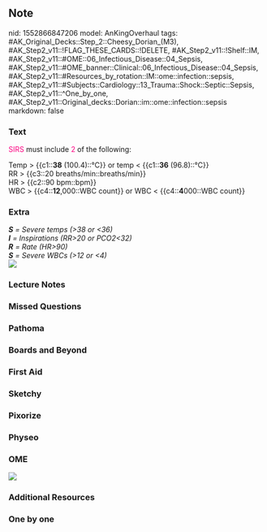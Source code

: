 ## Note
nid: 1552866847206
model: AnKingOverhaul
tags: #AK_Original_Decks::Step_2::Cheesy_Dorian_(M3), #AK_Step2_v11::!FLAG_THESE_CARDS::!DELETE, #AK_Step2_v11::!Shelf::IM, #AK_Step2_v11::#OME::06_Infectious_Disease::04_Sepsis, #AK_Step2_v11::#OME_banner::Clinical::06_Infectious_Disease::04_Sepsis, #AK_Step2_v11::#Resources_by_rotation::IM::ome::infection::sepsis, #AK_Step2_v11::#Subjects::Cardiology::13_Trauma::Shock::Septic::Sepsis, #AK_Step2_v11::^One_by_one, #AK_Step2_v11::Original_decks::Dorian::im::ome::infection::sepsis
markdown: false

### Text
<font color="#FC0280">SIRS</font> must include <font color=
"#FC0280">2</font> of the following:
<div>
  Temp > {{c1::<b>38</b> (100.4)::°C}} or temp <
  {{c1::<b>36</b> (96.8)::°C}}
</div>
<div>
  RR > {{c3::20 breaths/min::breaths/min}}
</div>
<div>
  HR > {{c2::90 bpm::bpm}}
</div>
<div>
  WBC > {{c4::<b>12</b>,000::WBC count}} or WBC <
  {{c4::<b>4</b>000::WBC count}}
</div>

### Extra
<div>
  <div>
    <div>
      <div>
        <div>
          <i><b>S</b> = Severe temps (>38 or <36)</i>
        </div>
        <div>
          <i><b>I</b> = Inspirations (RR>20 or PCO2<32)</i>
        </div>
        <div>
          <i><b>R</b> = Rate (HR>90)</i>
        </div>
        <div>
          <i><b>S</b> = Severe WBCs (>12 or <4)</i>
        </div>
        <div>
          <i><img src="paste-298830939553795.jpg"></i>
        </div>
      </div>
    </div>
  </div>
</div>

### Lecture Notes


### Missed Questions


### Pathoma


### Boards and Beyond


### First Aid


### Sketchy


### Pixorize


### Physeo


### OME
<div class="ome-widget">
  <a href=
  "https://onlinemeded.org/spa/infectious-disease/sepsis/acquire?ref=anki">
  <img src="_OME_AnkiFlashcards_Lesson_2.png"></a>
</div>

### Additional Resources


### One by one


